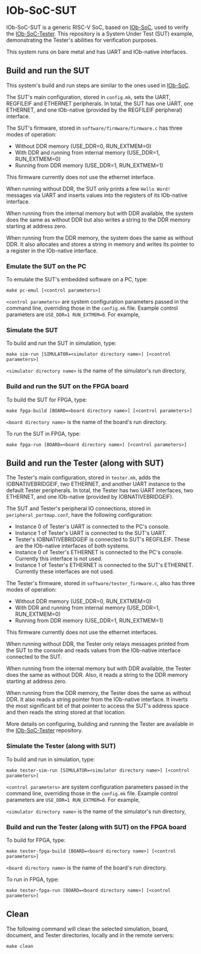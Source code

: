 # IOb-SoC-SUT

IOb-SoC-SUT is a generic RISC-V SoC, based on [IOb-SoC](https://github.com/IObundle/iob-soc), used to verify the [IOb-SoC-Tester](https://github.com/IObundle/iob-soc-tester). 
This repository is a System Under Test (SUT) example, demonstrating the Tester's abilities for verification purposes.

This system runs on bare metal and has UART and IOb-native interfaces.

## Build and run the SUT

This system's build and run steps are similar to the ones used in [IOb-SoC](https://github.com/IObundle/iob-soc).

The SUT's main configuration, stored in `config.mk`, sets the UART, REGFILEIF and ETHERNET peripherals. In total, the SUT has one UART, one ETHERNET, and one IOb-native (provided by the REGFILEIF peripheral) interface.

The SUT's firmware, stored in `software/firmware/firmware.c` has three modes of operation:
- Without DDR memory (USE\_DDR=0, RUN\_EXTMEM=0)
- With DDR and running from internal memory (USE\_DDR=1, RUN\_EXTMEM=0)
- Running from DDR memory (USE\_DDR=1, RUN\_EXTMEM=1)

This firmware currently does not use the ethernet interface.

When running without DDR, the SUT only prints a few `Hello Word!` messages via UART and inserts values into the registers of its IOb-native interface.

When running from the internal memory but with DDR available, the system does the same as without DDR but also writes a string to the DDR memory starting at address zero.

When running from the DDR memory, the system does the same as without DDR. It also allocates and stores a string in memory and writes its pointer to a register in the IOb-native interface.

### Emulate the SUT on the PC 

To emulate the SUT's embedded software on a PC, type:
```
make pc-emul [<control parameters>]
```

`<control parameters>` are system configuration parameters passed in the
command line, overriding those in the `config.mk` file. Example control
parameters are `USE_DDR=1 RUN_EXTMEM=0`. For example,

### Simulate the SUT

To build and run the SUT in simulation, type:
```
make sim-run [SIMULATOR=<simulator directory name>] [<control parameters>]
```

`<simulator directory name>` is the name of the simulator's run directory,

### Build and run the SUT on the FPGA board

To build the SUT for FPGA, type:
``` 
make fpga-build [BOARD=<board directory name>] [<control parameters>]
``` 

`<board directory name>` is the name of the board's run directory.

To run the SUT in FPGA, type:
``` 
make fpga-run [BOARD=<board directory name>] [<control parameters>]
``` 

## Build and run the Tester (along with SUT)

The Tester's main configuration, stored in `tester.mk`, adds the IOBNATIVEBRIDGEIF, two ETHERNET, and another UART instance to the default Tester peripherals. In total, the Tester has two UART interfaces, two ETHERNET, and one IOb-native (provided by IOBNATIVEBRIDGEIF).

The SUT and Tester's peripheral IO connections, stored in `peripheral_portmap.conf`, have the following configuration:
- Instance 0 of Tester's UART is connected to the PC's console.
- Instance 1 of Tester's UART is connected to the SUT's UART. 
- Tester's IOBNATIVEBRIDGEIF is connected to SUT's REGFILEIF. These are the IOb-native interfaces of both systems.
- Instance 0 of Tester's ETHERNET is connected to the PC's console. Currently this interface is not used.
- Instance 1 of Tester's ETHERNET is connected to the SUT's ETHERNET. Currently these interfaces are not used.

The Tester's firmware, stored in `software/tester_firmware.c`, also has three modes of operation:
- Without DDR memory (USE\_DDR=0, RUN\_EXTMEM=0)
- With DDR and running from internal memory (USE\_DDR=1, RUN\_EXTMEM=0)
- Running from DDR memory (USE\_DDR=1, RUN\_EXTMEM=1)

This firmware currently does not use the ethernet interfaces.

When running without DDR, the Tester only relays messages printed from the SUT to the console and reads values from the IOb-native interface connected to the SUT.

When running from the internal memory but with DDR available, the Tester does the same as without DDR. Also, it reads a string to the DDR memory starting at address zero.

When running from the DDR memory, the Tester does the same as without DDR. It also reads a string pointer from the IOb-native interface. It inverts the most significant bit of that pointer to access the SUT's address space and then reads the string stored at that location.

More details on configuring, building and running the Tester are available in the [IOb-SoC-Tester](https://github.com/IObundle/iob-soc-tester) repository.

### Simulate the Tester (along with SUT)

To build and run in simulation, type:
```
make tester-sim-run [SIMULATOR=<simulator directory name>] [<control parameters>]
```

`<control parameters>` are system configuration parameters passed in the
command line, overriding those in the `config.mk` file. Example control
parameters are `USE_DDR=1 RUN_EXTMEM=0`. For example,

`<simulator directory name>` is the name of the simulator's run directory,

### Build and run the Tester (along with SUT) on the FPGA board

To build for FPGA, type:
``` 
make tester-fpga-build [BOARD=<board directory name>] [<control parameters>]
``` 

`<board directory name>` is the name of the board's run directory.

To run in FPGA, type:
``` 
make tester-fpga-run [BOARD=<board directory name>] [<control parameters>]
``` 

## Clean

The following command will clean the selected simulation, board, document, and Tester directories, locally and in the remote servers:
```
make clean
```
